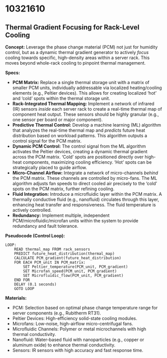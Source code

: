# 10321610

## Thermal Gradient Focusing for Rack-Level Cooling

**Concept:** Leverage the phase change material (PCM) not just for humidity control, but as a dynamic thermal gradient generator to actively *focus* cooling towards specific, high-density areas within a server rack. This moves beyond whole-rack cooling to pinpoint thermal management.

**Specs:**

*   **PCM Matrix:** Replace a single thermal storage unit with a matrix of smaller PCM units, individually addressable via localized heating/cooling elements (e.g., Peltier devices).  This allows for creating localized ‘hot’ and ‘cold’ spots within the thermal storage unit.
*   **Rack-Integrated Thermal Mapping:** Implement a network of infrared (IR) sensors *inside* each server rack to create a real-time thermal map of component heat output.  These sensors should be highly granular (e.g., one sensor per board or major component).
*   **Predictive Thermal Control:** Develop a machine learning (ML) algorithm that analyzes the real-time thermal map and *predicts* future heat distribution based on workload patterns. This algorithm outputs a control signal for the PCM matrix.
*   **Dynamic PCM Control:**  The control signal from the ML algorithm activates the Peltier devices, creating a dynamic thermal gradient across the PCM matrix. ‘Cold’ spots are positioned directly over high-heat components, maximizing cooling efficiency. ‘Hot’ spots can be strategically placed to guide airflow.
*   **Micro-Channel Airflow:** Integrate a network of micro-channels *behind* the PCM matrix. These channels are controlled by micro-fans. The ML algorithm adjusts fan speeds to direct cooled air precisely to the ‘cold’ spots on the PCM matrix, further refining cooling.
*   **Fluid Integration:** Introduce a microfluidic layer within the PCM matrix. A thermally conductive fluid (e.g., nanofluid) circulates through this layer, enhancing heat transfer and responsiveness. The fluid temperature is actively controlled.
*   **Redundancy:** Implement multiple, independent PCM/microfluidic/microfan units within the system to provide redundancy and fault tolerance.

**Pseudocode (Control Loop):**

```
LOOP:
    READ thermal_map FROM rack_sensors
    PREDICT future_heat_distribution(thermal_map)
    CALCULATE PCM_gradient(future_heat_distribution)
    FOR EACH PCM_unit IN PCM_matrix:
        SET Peltier_temperature(PCM_unit, PCM_gradient)
        SET Microfan_speed(PCM_unit, PCM_gradient)
        SET Microfluidic_flow(PCM_unit, PCM_gradient)
    END FOR
    DELAY (0.1 seconds)
    GOTO LOOP
```

**Materials:**

*   PCM: Selection based on optimal phase change temperature range for server components (e.g., Rubitherm RT31).
*   Peltier Devices: High-efficiency solid-state cooling modules.
*   Microfans: Low-noise, high-airflow micro-centrifugal fans.
*   Microfluidic Channels: Polymer or metal microchannels with high thermal conductivity.
*   Nanofluid: Water-based fluid with nanoparticles (e.g., copper or aluminum oxide) to enhance thermal conductivity.
*   Sensors: IR sensors with high accuracy and fast response time.